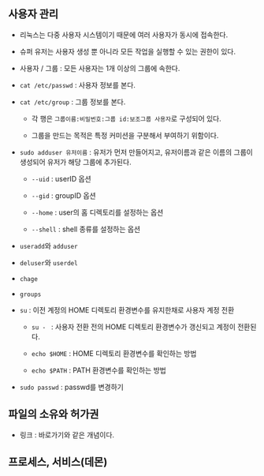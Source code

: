 
## 사용자 관리
- 리눅스는 다중 사용자 시스템이기 때문에 여러 사용자가 동시에 접속한다.

- 슈퍼 유저는 사용자 생성 뿐 아니라 모든 작업을 실행할 수 있는 권한이 있다. 

- 사용자 / 그룹 : 모든 사용자는 1개 이상의 그룹에 속한다. 

- `cat /etc/passwd` : 사용자 정보를 본다.

- `cat /etc/group` : 그룹 정보를 본다.

  - 각 행은 `그룹이름:비밀번호:그룹 id:보조그룹 사용자`로 구성되어 있다. 
  
  - 그룹을 만드는 목적은 특정 커미션을 구분해서 부여하기 위함이다. 


- `sudo adduser 유저이름` : 유저가 먼저 만들어지고, 유저이름과 같은 이름의 그룹이 생성되어 유저가 해당 그룹에 추가된다. 
  
  - `--uid` : userID 옵션
  
  - `--gid` : groupID 옵션
  
  - `--home` : user의 홈 디렉토리를 설정하는 옵션
  
  - `--shell` : shell 종류를 설정하는 옵션

- `useradd`와 `adduser`

- `deluser`와 `userdel`

- `chage`

- `groups`

- `su` : 이전 계정의 HOME 디렉토리 환경변수를 유지한채로 사용자 계정 전환
  - `su - ` :  사용자 전환 전의 HOME 디렉토리 환경변수가 갱신되고 계정이 전환된다. 
  
  - `echo $HOME` : HOME 디렉토리 환경변수를 확인하는 방법
  
  - `echo $PATH` : PATH 환경변수를 확인하는 방법

- `sudo passwd` : passwd를 변경하기

## 파일의 소유와 허가권


- 링크 : 바로가기와 같은 개념이다.

## 프로세스, 서비스(데몬)
